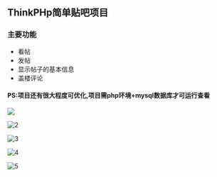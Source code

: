 ## ThinkPHp简单贴吧项目

### 主要功能

- 看帖
- 发帖
- 显示帖子的基本信息
- 盖楼评论

#### PS:项目还有很大程度可优化,项目需php环境+mysql数据库才可运行查看



![](C:\Users\88487\Desktop\新建文件夹\1..png)

![2](C:\Users\88487\Desktop\新建文件夹\2.png)

![3](C:\Users\88487\Desktop\新建文件夹\3.png)

![4](C:\Users\88487\Desktop\新建文件夹\4.png)

![5](C:\Users\88487\Desktop\新建文件夹\5.png)